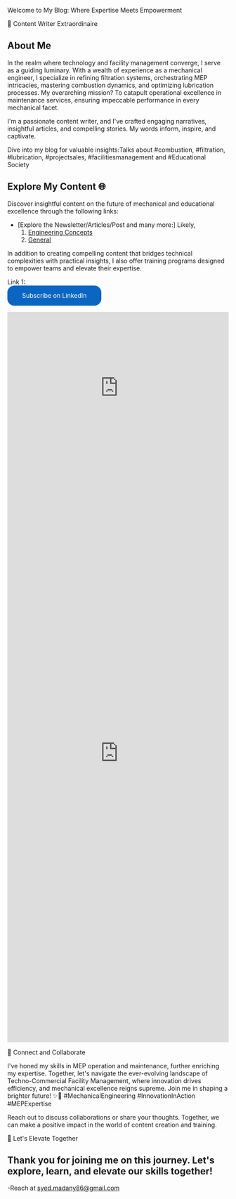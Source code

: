 Welcome to My Blog: Where Expertise Meets Empowerment

📝 Content Writer Extraordinaire

## About Me

In the realm where technology and facility management converge, I serve as a guiding luminary. With a wealth of experience as a mechanical engineer, I specialize in refining filtration systems, orchestrating MEP intricacies, mastering combustion dynamics, and optimizing lubrication processes. My overarching mission? To catapult operational excellence in maintenance services, ensuring impeccable performance in every mechanical facet.

I'm a passionate content writer, and I've crafted engaging narratives, insightful articles, and compelling stories. My words inform, inspire, and captivate.

Dive into my blog for valuable insights:Talks about #combustion, #filtration, #lubrication, #projectsales, #facilitiesmanagement and #Educational Society

## Explore My Content 🌐 

Discover insightful content on the future of mechanical and educational excellence through the following links:

- [Explore the Newsletter/Articles/Post and many more:] Likely, 
  1. [Engineering Concepts](https://www.linkedin.com/pulse/revolutionizing-mechanical-engineering-through-case-study-madany)
  2. [General](https://www.linkedin.com/pulse/exploring-boon-bane-indian-education-system-focus-teachers-madany)

In addition to creating compelling content that bridges technical complexities with practical insights, I also offer training programs designed to empower teams and elevate their expertise.

Link 1: <style>
      .libutton {
        display: flex;
        flex-direction: column;
        justify-content: center;
        padding: 7px;
        text-align: center;
        outline: none;
        text-decoration: none !important;
        color: #ffffff !important;
        width: 200px;
        height: 32px;
        border-radius: 16px;
        background-color: #0A66C2;
        font-family: "SF Pro Text", Helvetica, sans-serif;
      }
    </style>
<a class="libutton" href="https://www.linkedin.com/build-relation/newsletter-follow?entityUrn=6890010523396882432" target="_blank">Subscribe on LinkedIn</a>

<iframe src="https://www.linkedin.com/embed/feed/update/urn:li:ugcPost:7108577526133764096" height="345" width="504" frameborder="0" allowfullscreen="" title="Embedded post"></iframe>

<iframe src="https://www.linkedin.com/embed/feed/update/urn:li:share:7102089867899080704" height="1319" width="504" frameborder="0" allowfullscreen="" title="Embedded post"></iframe>

🤝 Connect and Collaborate

I've honed my skills in MEP operation and maintenance, further enriching my expertise. Together, let's navigate the ever-evolving landscape of Techno-Commercial Facility Management, where innovation drives efficiency, and mechanical excellence reigns supreme. Join me in shaping a brighter future! ✨🔗 #MechanicalEngineering #InnovationInAction #MEPExpertise

Reach out to discuss collaborations or share your thoughts. Together, we can make a positive impact in the world of content creation and training.

🚀 Let's Elevate Together

Thank you for joining me on this journey. Let's explore, learn, and elevate our skills together!
-
-Reach at syed.madany86@gmail.com 
